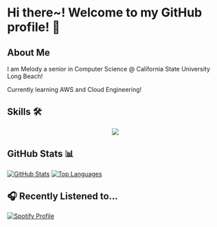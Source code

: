 # Hi there~! Welcome to my GitHub profile! 💖

## About Me
I am Melody a senior in Computer Science @ California State University Long Beach!

Currently learning AWS and Cloud Engineering!

## Skills 🛠️
<p align="center">
  <a href="https://skillicons.dev">
    <img src="https://skillicons.dev/icons?i=py,cpp,js,ts,java,cs,php,react,nodejs,express,wordpress,mongodb,mysql,firebase&perline=7" />
  </a>
</p>

## GitHub Stats 📊
[![GitHub Stats](https://github-readme-stats.vercel.app/api?username=mel418&show_icons=true&layout=compact&theme=dark&hide_border=true&bg_color=22272E00&hide_rank=true)](https://github.com/mel418?tab=repositories)
[![Top Languages](https://github-readme-stats.vercel.app/api/top-langs/?username=mel418&layout=compact&langs_count=10&theme=dark&hide_border=true&bg_color=22272E00)](https://github.com/mel418?tab=repositories)

## 🎧 Recently Listened to...
[![Spotify Profile](https://spotify-github-profile.kittinanx.com/api/view?uid=mel.oh.dee&cover_image=true&theme=default&show_offline=false&background_color=121212&interchange=true&bar_color=53b14f&bar_color_cover=false)](https://spotify-github-profile.kittinanx.com/api/view?uid=mel.oh.dee&redirect=true)
